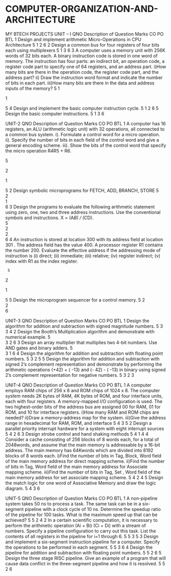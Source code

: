 # COMPUTER-ORGANIZATION-AND-ARCHITECTURE
MY BTECH PROJECTS
UNIT – I
QNO	Description of Question	Marks	CO	PO	BTL
1	Design and implement arithmetic Micro-Operations in CPU Architecture	5	1	2	6
2	Design a common bus for four registers of four bits each using multiplexers	5	1	3	6
3	A computer uses a memory unit with 256K words of 32 bits each. A binary instruction code is stored in one word of memory. The instruction has four parts: an indirect bit, an operation code, a register code part to specify one of 64 registers, and an address part.
i)How many bits are there in the operation code, the register code part, and the address part?
ii) Draw the instruction word format and indicate the number of bits in each part.
iii)How many bits are there in the data and address inputs of the memory?
	5	1	





1	





5
4	Design and implement the basic computer instruction cycle. 	5	1	2	6
5	Design the basic computer instructions.	5	1	3	6










UNIT-2
QNO	Description of Question	Marks	CO	PO	BTL
1	A computer has 16 registers, an ALU (arithmetic logic unit) with 32 operations, all connected to a common bus system. 
i). Formulate a control word for a micro operation. 
ii). Specify the number of bits in each field of the control word and give a general encoding scheme. 
iii). Show the bits of the control word that specify the micro operation  R4R5 + R6.	


5	


2	


1	


5
2	Design symbolic microprograms for FETCH, ADD, BRANCH, STORE	
    5	
   2	  
   1	
6
3	Design the programs to evaluate the following arithmetic statement using zero, one, two and three address instructions. Use the conventional symbols and instructions. X = (A*B) / (C*D).                  	
     5	
   2	
2	
6
4	An instruction is stored at location 300 with its
address field at location 301 . The address field
has the value 400. A processor register R1
contains the number 200. Evaluate the effective
address if the addressing mode of instruction is
(i) direct; (ii) immediate; (iii) relative; (iv) register
indirect; (v) index with R1 as the index register.	
    

     5	
   

   2	


1	


5
5	Design the microprogram sequencer for a control memory.	5	2	 
2	
6






















UNIT-3
QNO	Description of Question	Marks	CO	PO	BTL
1	Design the algorithm for addition and subtraction with signed magnitude numbers.	5	3	3	4
2	Design the Booth’s Multiplication algorithm and demonstrate with numerical example.	5	
3	2	6
3	Design an array multiplier that multiplies two 4-bit numbers. Use AND gates and binary adders.	5	
3	1	6
4	Design the algorithm for  addition and subtraction with floating point numbers.	5	    3	2	5
5	Design the algorithm for addition and subtraction with signed 2’s complement representation and demonstrate by performing the arithmetic operations (+42) + ( -13) and (- 42) - ( -13) in binary using signed 2’s complement representation for negative numbers.	5	    3	2	3


UNIT-4
QNO	Description of Question	Marks	CO	PO	BTL
1	A computer employs RAM chips of 256 x 8 and ROM chips of 1024 x 8. The computer system needs 2K bytes of RAM, 4K bytes of ROM, and four interface units, each with four registers. A memory-mapped I/O configuration is used. 
The two highest-order bits of the address bus are assigned 00 for RAM, 01 for ROM, and 10 for interface registers.
i)How many RAM and ROM chips are needed? 
ii)Draw a memory-address map for the system.
iii)Give the address range in hexadecimal for RAM, ROM, and interface	5	4	3	5
2	Design a  parallel priority interrupt hardware for a system with eight interrupt sources	5	    4	2	6
3	Design  strobe control and hand shaking methods   	5	    4	1	4
4	Consider a cache consisting of 256 blocks of 8 words each, for a total of 2048words, and assume that the main memory is addressable by a 16-bit address. The main memory has 64Kwords which are divided into 8192 blocks of 8 words each.
i)Find the number of bits in Tag, Block, Word field of the main memory address for direct mapping scheme.
ii)Find the number of bits in Tag, Word field of the main memory address for Associate mapping scheme.
iii)Find the number of bits in Tag, Set , Word field of the main memory address for set associate mapping scheme.	5	    4	2	4
5	Design the match logic for one word of Associative Memory and draw the logic diagram.	5	    4	3	6


UNIT-5
QNO	Description of Question	Marks	CO	PO	BTL
1	A non-pipeline system takes 50 ns to process a task. The same task can be in a six-segment pipeline with a clock cycle of 10 ns. Determine the speedup ratio of the pipeline for 100 tasks. What is the maximum speed up that can be achieved?	5	5	2	4
2	In a certain scientific computation, it is necessary to perform the arithmetic operation (Ai + Bi) (Ci + Di) with a stream of numbers. Specify a pipeline configuration to carry out this task. List the contents of all registers in the pipeline for i=1 through 6.	5	5	3	5
3	Design and implement a six-segment instruction pipeline for a computer. Specify the operations to be performed in each segment.	5	5	3	6
4	Design the pipeline for addition and subtraction with floating point numbers.	5	5	2	6
5	Design the three stage RISC pipeline. Give an example of a program that will cause data conflict in the three-segment pipeline and how it is resolved. 	5	5	2	6





